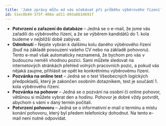 ```yaml
---
title: 'Jaké zprávy můžu od vás očekávat při průběhu výběrového řízení?'
id: 51ec0b49-375f-408a-ad11-893a8b14691f
---
```

<ul>
	<li><strong>Potvrzení o zařazení do databáze</strong> – Jedná se
          o e-mail, že jsme vás zařadili do výběrového řízení, a že se
          výběrem kandidátů do 1. kola budeme v nejbližší době zabývat.
	</li>
	<li><strong>Odmítnutí</strong> – Nejste vybrán k dalšímu kolu
          daného výběrového řízení (buď na základě posouzení vašeho CV
          nebo na základě pohovoru). Tento e-mail však automaticky
          neznamená, že bychom pro vás v budoucnu neměli vhodnou pozici.
          Sami můžete sledovat na internetových stránkách přehled
          volných pracovních pozic, a pokud vás nějaká zaujme, přihlásit
          se opět ke konkrétnímu výběrovému řízení.
	<o:p></o:p></li>
	<li><strong>Pozvánka na online test</strong> – Jedná se o test
          Všeobecných logických předpokladů, který je zakončen osobním
          dotazníkem, test je součástí 1. kola výběrového řízení. 
	</li>
	<li><strong>Pozvánka na pohovor</strong> – Jedná se o pozvání na
          osobní či online pohovor, většinou si můžete vybrat den a
          hodinu. Pohovor je dobré vždy potvrdit, abychom s vámi v daný
          termín počítali.
	<o:p></o:p></li>
	<li><strong>Potvrzení pohovoru</strong> – Jedná se o
          informativní e-mail o termínu a místu konání pohovoru, který
          byl předem telefonicky dohodnut. Na tento e-mail není nutné
          odpovídat.
	<o:p></o:p></li>
</ul>